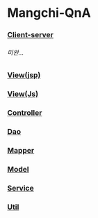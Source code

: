 # Mangchi-QnA

### [Client-server](https://github.com/seongMinS2/Mangchi-Final)
###### 미완...

### [View(jsp)](https://github.com/seongMinS2/Mangchi-Final/tree/master/Mangch_Client/src/main/webapp/WEB-INF/views/qna)

### [View(Js)](https://github.com/seongMinS2/Mangchi-Final/blob/master/Mangch_Client/src/main/webapp/resources/js/min.js)

### [Controller](https://github.com/seongMinS2/Mangchi-QnA/tree/master/Mangchi-QnA/src/main/java/com/aia/mangch/controller)

### [Dao](https://github.com/seongMinS2/Mangchi-QnA/tree/master/Mangchi-QnA/src/main/java/com/aia/mangch/dao)

### [Mapper](https://github.com/seongMinS2/Mangchi-QnA/tree/master/Mangchi-QnA/src/main/java/com/aia/mangch/mapper)

### [Model](https://github.com/seongMinS2/Mangchi-QnA/tree/master/Mangchi-QnA/src/main/java/com/aia/mangch/model)

### [Service](https://github.com/seongMinS2/Mangchi-QnA/tree/master/Mangchi-QnA/src/main/java/com/aia/mangch/service)

### [Util](https://github.com/seongMinS2/Mangchi-QnA/tree/master/Mangchi-QnA/src/main/java/com/aia/mangch/util)
